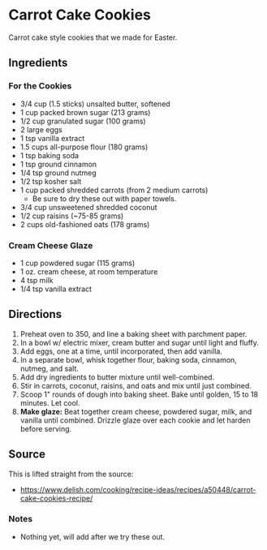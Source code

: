 # Carrot Cake Cookies
Carrot cake style cookies that we made for Easter.

## Ingredients

### For the Cookies
  * 3/4 cup (1.5 sticks) unsalted butter, softened
  * 1 cup packed brown sugar (213 grams)
  * 1/2 cup granulated sugar (100 grams)
  * 2 large eggs
  * 1 tsp vanilla extract
  * 1.5 cups all-purpose flour (180 grams)
  * 1 tsp baking soda
  * 1 tsp ground cinnamon
  * 1/4 tsp ground nutmeg
  * 1/2 tsp kosher salt
  * 1 cup packed shredded carrots (from 2 medium carrots)
    * Be sure to dry these out with paper towels.
  * 3/4 cup unsweetened shredded coconut
  * 1/2 cup raisins (~75-85 grams)
  * 2 cups old-fashioned oats (178 grams)

### Cream Cheese Glaze
  * 1 cup powdered sugar (115 grams)
  * 1 oz. cream cheese, at room temperature
  * 4 tsp milk
  * 1/4 tsp vanilla extract

## Directions
  1. Preheat oven to 350, and line a baking sheet with parchment paper.
  2. In a bowl w/ electric mixer, cream butter and sugar until light and fluffy.
  3. Add eggs, one at a time, until incorporated, then add vanilla.
  4. In a separate bowl, whisk together flour, baking soda, cinnamon, nutmeg, and salt.
  5. Add dry ingredients to butter mixture until well-combined.
  6. Stir in carrots, coconut, raisins, and oats and mix until just combined.
  7. Scoop 1" rounds of dough into baking sheet. Bake until golden, 15 to 18 minutes. Let cool.
  8. **Make glaze:** Beat together cream cheese, powdered sugar, milk, and vanilla until combined. Drizzle glaze over each cookie and let harden before serving.

## Source
This is lifted straight from the source:
  * https://www.delish.com/cooking/recipe-ideas/recipes/a50448/carrot-cake-cookies-recipe/

### Notes
  * Nothing yet, will add after we try these out.

